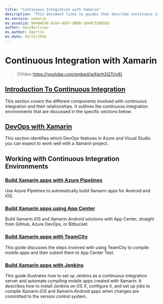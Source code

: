 ```yaml
---
title: "Continuous Integration with Xamarin"
description: "This document links to guides that describe continuous integration with Xamarin. Linked content provides an overview of continuous integration and discusses App Center Build, TeamCity, and Jenkins."
ms.service: xamarin
ms.assetid: 99484E96-DC69-4697-8BBB-1B44C5CBB5ED
author: davidortinau
ms.author: daortin
ms.date: 10/23/2018
---
```


# Continuous Integration with Xamarin

> [!Video https://youtube.com/embed/wXgnh2Q7Uv8]

## [Introduction To Continuous Integration](~/tools/ci/intro-to-ci.md)

This section covers the different components involved with continuous integration and their relationships. It outlines the continuous integration environments that are discussed in the specific sections below.

## [DevOps with Xamarin](~/tools/ci/devops.md)

This section identifies which DevOps features in Azure and Visual Studio you can expect to work well with a Xamarin project.

## Working with Continuous Integration Environments

### [Build Xamarin apps with Azure Pipelines](/azure/devops/pipelines/languages/xamarin/)

Use Azure Pipelines to automatically build Xamarin apps for Android and iOS.

### [Build Xamarin apps using App Center](/appcenter/build/xamarin/)

Build Xamarin.iOS and Xamarin.Android solutions with App Center, straight from GitHub, Azure DevOps, or Bitbucket.

### [Build Xamarin apps with TeamCity](~/tools/ci/teamcity.md)

This guide discusses the steps involved with using TeamCity to compile mobile apps and then submit them to App Center Test.

### [Build Xamarin apps with Jenkins](~/tools/ci/jenkins-walkthrough.md)

This guide illustrates how to set up Jenkins as a continuous integration server and automate compiling mobile apps created with Xamarin. It describes how to install Jenkins on OS X, configure it, and set up jobs to compile Xamarin.iOS and Xamarin.Android apps when changes are committed to the version control system.